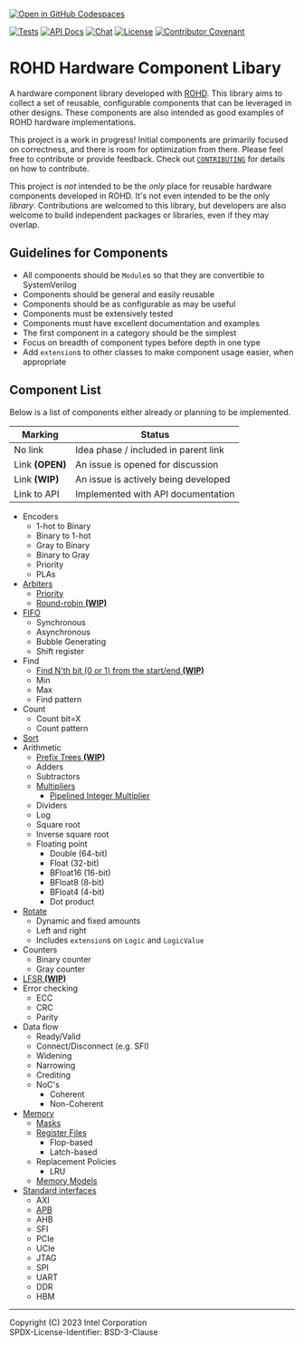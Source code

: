 [![Open in GitHub Codespaces](https://github.com/codespaces/badge.svg)](https://github.com/codespaces/new?hide_repo_select=true&ref=main&repo=621521356)

[![Tests](https://github.com/intel/rohd-hcl/actions/workflows/general.yml/badge.svg?event=push)](https://github.com/intel/rohd-hcl/actions/workflows/general.yml)
[![API Docs](https://img.shields.io/badge/API%20Docs-generated-success)](https://intel.github.io/rohd-hcl/rohd_hcl/rohd_hcl-library.html)
[![Chat](https://img.shields.io/discord/1001179329411166267?label=Chat)](https://discord.gg/jubxF84yGw)
[![License](https://img.shields.io/badge/License-BSD--3-blue)](https://github.com/intel/rohd-hcl/blob/main/LICENSE)
[![Contributor Covenant](https://img.shields.io/badge/Contributor%20Covenant-2.1-4baaaa.svg)](https://github.com/intel/rohd-hcl/blob/main/CODE_OF_CONDUCT.md)

# ROHD Hardware Component Libary

A hardware component library developed with [ROHD](https://github.com/intel/rohd).  This library aims to collect a set of reusable, configurable components that can be leveraged in other designs.  These components are also intended as good examples of ROHD hardware implementations.

This project is a work in progress!  Initial components are primarily focused on correctness, and there is room for optimization from there.  Please feel free to contribute or provide feedback.  Check out [`CONTRIBUTING`](https://github.com/intel/rohd-hcl/blob/main/CONTRIBUTING.md) for details on how to contribute.

This project is *not* intended to be the *only* place for reusable hardware components developed in ROHD.  It's not even intended to be the only *library*.  Contributions are welcomed to this library, but developers are also welcome to build independent packages or libraries, even if they may overlap.

## Guidelines for Components

- All components should be `Module`s so that they are convertible to SystemVerilog
- Components should be general and easily reusable
- Components should be as configurable as may be useful
- Components must be extensively tested
- Components must have excellent documentation and examples
- The first component in a category should be the simplest
- Focus on breadth of component types before depth in one type
- Add `extension`s to other classes to make component usage easier, when appropriate

## Component List

Below is a list of components either already or planning to be implemented.

| Marking         | Status                                 |
|-----------------|----------------------------------------|
| No link         | Idea phase / included in parent link   |
| Link **(OPEN)** | An issue is opened for discussion      |
| Link **(WIP)**  | An issue is actively being developed   |
| Link to API     | Implemented with API documentation     |

- Encoders
  - 1-hot to Binary
  - Binary to 1-hot
  - Gray to Binary
  - Binary to Gray
  - Priority
  - PLAs
- [Arbiters](./doc/arbiter.md)
  - [Priority](./doc/arbiter.md#priority-arbiter)
  - [Round-robin **(WIP)**](https://github.com/intel/rohd-hcl/issues/11)
- [FIFO](./doc/fifo.md)
  - Synchronous
  - Asynchronous
  - Bubble Generating
  - Shift register
- Find
  - [Find N'th bit (0 or 1) from the start/end **(WIP)**](https://github.com/intel/rohd-hcl/issues/20)
  - Min
  - Max
  - Find pattern
- Count
  - Count bit=X
  - Count pattern
- [Sort](./doc/sort.md)
- Arithmetic
  - [Prefix Trees **(WIP)**](https://github.com/intel/rohd-hcl/issues/12)
  - Adders
  - Subtractors
  - [Multipliers](./doc/multiplier.md)
    - [Pipelined Integer Multiplier](./doc/multiplier.md#carry-save-multiplier)
  - Dividers
  - Log
  - Square root
  - Inverse square root
  - Floating point
    - Double (64-bit)
    - Float (32-bit)
    - BFloat16 (16-bit)
    - BFloat8 (8-bit)
    - BFloat4 (4-bit)
    - Dot product
- [Rotate](./doc/rotate.md)
  - Dynamic and fixed amounts
  - Left and right
  - Includes `extension`s on `Logic` and `LogicValue`
- Counters
  - Binary counter
  - Gray counter
- [LFSR **(WIP)**](https://github.com/intel/rohd-hcl/issues/8)
- Error checking
  - ECC
  - CRC
  - Parity
- Data flow
  - Ready/Valid
  - Connect/Disconnect (e.g. SFI)
  - Widening
  - Narrowing
  - Crediting
  - NoC's
    - Coherent
    - Non-Coherent
- [Memory](./doc/memory.md)
  - [Masks](./doc/memory.md#masks)
  - [Register Files](./doc/memory.md#register-files)
    - Flop-based
    - Latch-based
  - Replacement Policies
    - LRU
  - [Memory Models](./doc/memory.md#memory-models)
- [Standard interfaces](./doc/standard_interfaces.md)
  - AXI
  - [APB](./doc/standard_interfaces.md#apb)
  - AHB
  - SFI
  - PCIe
  - UCIe
  - JTAG
  - SPI
  - UART
  - DDR
  - HBM

----------------

Copyright (C) 2023 Intel Corporation  
SPDX-License-Identifier: BSD-3-Clause
